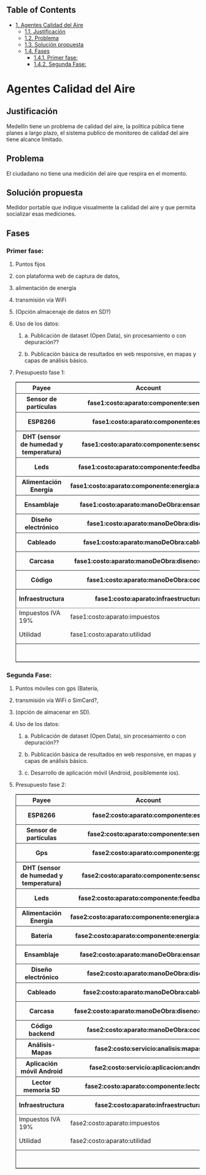 <div id="table-of-contents">
<h2>Table of Contents</h2>
<div id="text-table-of-contents">
<ul>
<li><a href="#org6e1e0bf">1. Agentes Calidad del Aire</a>
<ul>
<li><a href="#org526cd84">1.1. Justificación</a></li>
<li><a href="#orge21955c">1.2. Problema</a></li>
<li><a href="#orgf99aaa4">1.3. Solución propuesta</a></li>
<li><a href="#org3859f35">1.4. Fases</a>
<ul>
<li><a href="#orgd3f207a">1.4.1. Primer fase:</a></li>
<li><a href="#org5c07fcc">1.4.2. Segunda Fase:</a></li>
</ul>
</li>
</ul>
</li>
</ul>
</div>
</div>

<a id="org6e1e0bf"></a>

# Agentes Calidad del Aire


<a id="org526cd84"></a>

## Justificación

Medellín tiene un problema de calidad del aire, la política pública tiene planes a largo plazo, el sistema publico de monitoreo de calidad del aire tiene alcance limitado. 


<a id="orge21955c"></a>

## Problema

El ciudadano no tiene una medición del aire que respira en el momento. 


<a id="orgf99aaa4"></a>

## Solución propuesta

Medidor portable que indique visualmente la calidad del aire y que permita socializar esas mediciones.


<a id="org3859f35"></a>

## Fases


<a id="orgd3f207a"></a>

### Primer fase:

1.  Puntos fijos

2.  con plataforma web de captura de datos,

3.  alimentación de energía

4.  transmisión vía WiFi

5.  (Opción almacenaje de datos en SD?)

6.  Uso de los datos:

    1.  a. Publicación de dataset (Open Data), sin procesamiento o con depuración??
    
    2.  b. Publicación básica de resultados en web responsive, en mapas y capas de análisis básico.

7.  Presupuesto fase 1:

    <table border="2" cellspacing="0" cellpadding="6" rules="groups" frame="hsides">
    
    
    <colgroup>
    <col  class="org-left" />
    
    <col  class="org-left" />
    
    <col  class="org-left" />
    
    <col  class="org-left" />
    </colgroup>
    <thead>
    <tr>
    <th scope="col" class="org-left">Payee</th>
    <th scope="col" class="org-left">Account</th>
    <th scope="col" class="org-left">Amount</th>
    <th scope="col" class="org-left">Balance</th>
    </tr>
    
    
    <tr>
    <th scope="col" class="org-left">Sensor de partículas</th>
    <th scope="col" class="org-left">fase1:costo:aparato:componente:sensor</th>
    <th scope="col" class="org-left">$ -20.00</th>
    <th scope="col" class="org-left">$ -20.00</th>
    </tr>
    
    
    <tr>
    <th scope="col" class="org-left">ESP8266</th>
    <th scope="col" class="org-left">fase1:costo:aparato:componente:esp</th>
    <th scope="col" class="org-left">$ -10.00</th>
    <th scope="col" class="org-left">$ -30.00</th>
    </tr>
    
    
    <tr>
    <th scope="col" class="org-left">DHT (sensor de humedad y temperatura)</th>
    <th scope="col" class="org-left">fase1:costo:aparato:componente:sensor:dht</th>
    <th scope="col" class="org-left">$ -0.65</th>
    <th scope="col" class="org-left">$ -30.65</th>
    </tr>
    
    
    <tr>
    <th scope="col" class="org-left">Leds</th>
    <th scope="col" class="org-left">fase1:costo:aparato:componente:feedback:led</th>
    <th scope="col" class="org-left">$ -0.16</th>
    <th scope="col" class="org-left">$ -30.81</th>
    </tr>
    
    
    <tr>
    <th scope="col" class="org-left">Alimentación Energía</th>
    <th scope="col" class="org-left">fase1:costo:aparato:componente:energia:adaptador</th>
    <th scope="col" class="org-left">$ -6.00</th>
    <th scope="col" class="org-left">$ -36.81</th>
    </tr>
    
    
    <tr>
    <th scope="col" class="org-left">Ensamblaje</th>
    <th scope="col" class="org-left">fase1:costo:aparato:manoDeObra:ensamblaje</th>
    <th scope="col" class="org-left">$ -17.00</th>
    <th scope="col" class="org-left">$ -53.81</th>
    </tr>
    
    
    <tr>
    <th scope="col" class="org-left">Diseño electrónico</th>
    <th scope="col" class="org-left">fase1:costo:aparato:manoDeObra:diseno</th>
    <th scope="col" class="org-left">$ -17.00</th>
    <th scope="col" class="org-left">$ -70.81</th>
    </tr>
    
    
    <tr>
    <th scope="col" class="org-left">Cableado</th>
    <th scope="col" class="org-left">fase1:costo:aparato:manoDeObra:cableado</th>
    <th scope="col" class="org-left">$ -1.00</th>
    <th scope="col" class="org-left">$ -71.81</th>
    </tr>
    
    
    <tr>
    <th scope="col" class="org-left">Carcasa</th>
    <th scope="col" class="org-left">fase1:costo:aparato:manoDeObra:diseno:carcasa</th>
    <th scope="col" class="org-left">$ -20.00</th>
    <th scope="col" class="org-left">$ -91.81</th>
    </tr>
    
    
    <tr>
    <th scope="col" class="org-left">Código</th>
    <th scope="col" class="org-left">fase1:costo:aparato:manoDeObra:codigo</th>
    <th scope="col" class="org-left">$ -10.00</th>
    <th scope="col" class="org-left">$ -101.81</th>
    </tr>
    
    
    <tr>
    <th scope="col" class="org-left">Infraestructura</th>
    <th scope="col" class="org-left">fase1:costo:aparato:infraestructura</th>
    <th scope="col" class="org-left">$ -12.00</th>
    <th scope="col" class="org-left">$ -113.81</th>
    </tr>
    </thead>
    
    <tbody>
    <tr>
    <td class="org-left">Impuestos IVA 19%</td>
    <td class="org-left">fase1:costo:aparato:impuestos</td>
    <td class="org-left">$ -21.47</td>
    <td class="org-left">$ -135.28</td>
    </tr>
    
    
    <tr>
    <td class="org-left">Utilidad</td>
    <td class="org-left">fase1:costo:aparato:utilidad</td>
    <td class="org-left">$ -22.60</td>
    <td class="org-left">$ -157.88</td>
    </tr>
    </tbody>
    
    <tbody>
    <tr>
    <td class="org-left">&#xa0;</td>
    <td class="org-left">&#xa0;</td>
    <td class="org-left">Total</td>
    <td class="org-left">$ -157.88</td>
    </tr>
    </tbody>
    </table>


<a id="org5c07fcc"></a>

### Segunda Fase:

1.  Puntos móviles con gps (Batería,

2.  transmisión vía WiFi o SimCard?,

3.  (opción de almacenar en SD).

4.  Uso de los datos:

    1.  a. Publicación de dataset (Open Data), sin procesamiento o con depuración??
    
    2.  b. Publicación básica de resultados en web responsive, en mapas y capas de análisis básico.
    
    3.  c. Desarrollo de aplicación móvil (Android, posiblemente ios).

5.  Presupuesto fase 2:

    <table border="2" cellspacing="0" cellpadding="6" rules="groups" frame="hsides">
    
    
    <colgroup>
    <col  class="org-left" />
    
    <col  class="org-left" />
    
    <col  class="org-left" />
    
    <col  class="org-left" />
    </colgroup>
    <thead>
    <tr>
    <th scope="col" class="org-left">Payee</th>
    <th scope="col" class="org-left">Account</th>
    <th scope="col" class="org-left">Amount</th>
    <th scope="col" class="org-left">Balance</th>
    </tr>
    
    
    <tr>
    <th scope="col" class="org-left">ESP8266</th>
    <th scope="col" class="org-left">fase2:costo:aparato:componente:esp</th>
    <th scope="col" class="org-left">$ -10.00</th>
    <th scope="col" class="org-left">$ -10.00</th>
    </tr>
    
    
    <tr>
    <th scope="col" class="org-left">Sensor de partículas</th>
    <th scope="col" class="org-left">fase2:costo:aparato:componente:sensor</th>
    <th scope="col" class="org-left">$ -20.00</th>
    <th scope="col" class="org-left">$ -30.00</th>
    </tr>
    
    
    <tr>
    <th scope="col" class="org-left">Gps</th>
    <th scope="col" class="org-left">fase2:costo:aparato:componente:gps</th>
    <th scope="col" class="org-left">$ -12.00</th>
    <th scope="col" class="org-left">$ -42.00</th>
    </tr>
    
    
    <tr>
    <th scope="col" class="org-left">DHT (sensor de humedad y temperatura)</th>
    <th scope="col" class="org-left">fase2:costo:aparato:componente:sensor:dht</th>
    <th scope="col" class="org-left">$ -0.65</th>
    <th scope="col" class="org-left">$ -42.65</th>
    </tr>
    
    
    <tr>
    <th scope="col" class="org-left">Leds</th>
    <th scope="col" class="org-left">fase2:costo:aparato:componente:feedback:led</th>
    <th scope="col" class="org-left">$ -0.16</th>
    <th scope="col" class="org-left">$ -42.81</th>
    </tr>
    
    
    <tr>
    <th scope="col" class="org-left">Alimentación Energía</th>
    <th scope="col" class="org-left">fase2:costo:aparato:componente:energia:adaptador</th>
    <th scope="col" class="org-left">$ -6.00</th>
    <th scope="col" class="org-left">$ -48.81</th>
    </tr>
    
    
    <tr>
    <th scope="col" class="org-left">Batería</th>
    <th scope="col" class="org-left">fase2:costo:aparato:componente:energia:bateria</th>
    <th scope="col" class="org-left">$ -6.00</th>
    <th scope="col" class="org-left">$ -54.81</th>
    </tr>
    
    
    <tr>
    <th scope="col" class="org-left">Ensamblaje</th>
    <th scope="col" class="org-left">fase2:costo:aparato:manoDeObra:ensamblaje</th>
    <th scope="col" class="org-left">$ -17.00</th>
    <th scope="col" class="org-left">$ -71.81</th>
    </tr>
    
    
    <tr>
    <th scope="col" class="org-left">Diseño electrónico</th>
    <th scope="col" class="org-left">fase2:costo:aparato:manoDeObra:diseno</th>
    <th scope="col" class="org-left">$ -17.00</th>
    <th scope="col" class="org-left">$ -88.81</th>
    </tr>
    
    
    <tr>
    <th scope="col" class="org-left">Cableado</th>
    <th scope="col" class="org-left">fase2:costo:aparato:manoDeObra:cableado</th>
    <th scope="col" class="org-left">$ -1.00</th>
    <th scope="col" class="org-left">$ -89.81</th>
    </tr>
    
    
    <tr>
    <th scope="col" class="org-left">Carcasa</th>
    <th scope="col" class="org-left">fase2:costo:aparato:manoDeObra:diseno:carcasa</th>
    <th scope="col" class="org-left">$ -20.00</th>
    <th scope="col" class="org-left">$ -109.81</th>
    </tr>
    
    
    <tr>
    <th scope="col" class="org-left">Código backend</th>
    <th scope="col" class="org-left">fase2:costo:aparato:manoDeObra:codigo</th>
    <th scope="col" class="org-left">$ -10.00</th>
    <th scope="col" class="org-left">$ -119.81</th>
    </tr>
    
    
    <tr>
    <th scope="col" class="org-left">Análisis-Mapas</th>
    <th scope="col" class="org-left">fase2:costo:servicio:analisis:mapas</th>
    <th scope="col" class="org-left">$ -10.00</th>
    <th scope="col" class="org-left">$ -129.81</th>
    </tr>
    
    
    <tr>
    <th scope="col" class="org-left">Aplicación móvil Android</th>
    <th scope="col" class="org-left">fase2:costo:servicio:aplicacion:android</th>
    <th scope="col" class="org-left">$ -10.00</th>
    <th scope="col" class="org-left">$ -139.81</th>
    </tr>
    
    
    <tr>
    <th scope="col" class="org-left">Lector memoria SD</th>
    <th scope="col" class="org-left">fase2:costo:aparato:componente:lectorSD</th>
    <th scope="col" class="org-left">$ -0.66</th>
    <th scope="col" class="org-left">$ -140.47</th>
    </tr>
    
    
    <tr>
    <th scope="col" class="org-left">Infraestructura</th>
    <th scope="col" class="org-left">fase2:costo:aparato:infraestructura</th>
    <th scope="col" class="org-left">$ -12.00</th>
    <th scope="col" class="org-left">$ -152.47</th>
    </tr>
    </thead>
    
    <tbody>
    <tr>
    <td class="org-left">Impuestos IVA 19%</td>
    <td class="org-left">fase2:costo:aparato:impuestos</td>
    <td class="org-left">$ -28.88</td>
    <td class="org-left">$ -181.35</td>
    </tr>
    
    
    <tr>
    <td class="org-left">Utilidad</td>
    <td class="org-left">fase2:costo:aparato:utilidad</td>
    <td class="org-left">$ -30.40</td>
    <td class="org-left">$ -211.75</td>
    </tr>
    </tbody>
    
    <tbody>
    <tr>
    <td class="org-left">&#xa0;</td>
    <td class="org-left">&#xa0;</td>
    <td class="org-left">Total</td>
    <td class="org-left">$ -211.75</td>
    </tr>
    </tbody>
    </table>

